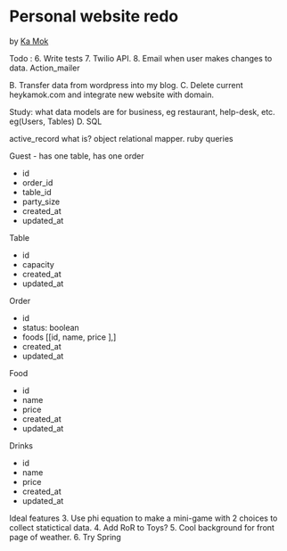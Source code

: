 # Personal website redo

by [Ka Mok](https://kamok-web.herokuapp.com/)

Todo :
6. Write tests
7. Twilio API.
8. Email when user makes changes to data. Action_mailer

B. Transfer data from wordpress into my blog.
C. Delete current heykamok.com and integrate new website with domain.

Study:
what data models are for business, eg restaurant, help-desk, etc. eg(Users, Tables)
 D. SQL

active_record what is? object relational mapper. ruby queries 

Guest - has one table, has one order
- id
- order_id
- table_id
- party_size
- created_at 
- updated_at

Table
- id
- capacity
- created_at
- updated_at

Order 
- id 
- status: boolean
- foods [[id, name, price ],]
- created_at
- updated_at

Food
- id
- name
- price
- created_at
- updated_at

Drinks
- id
- name
- price
- created_at
- updated_at




 Ideal features
 3. Use phi equation to make a mini-game with 2 choices to collect statictical data.
 4. Add RoR to Toys?
 5. Cool background for front page of weather.
 6. Try Spring